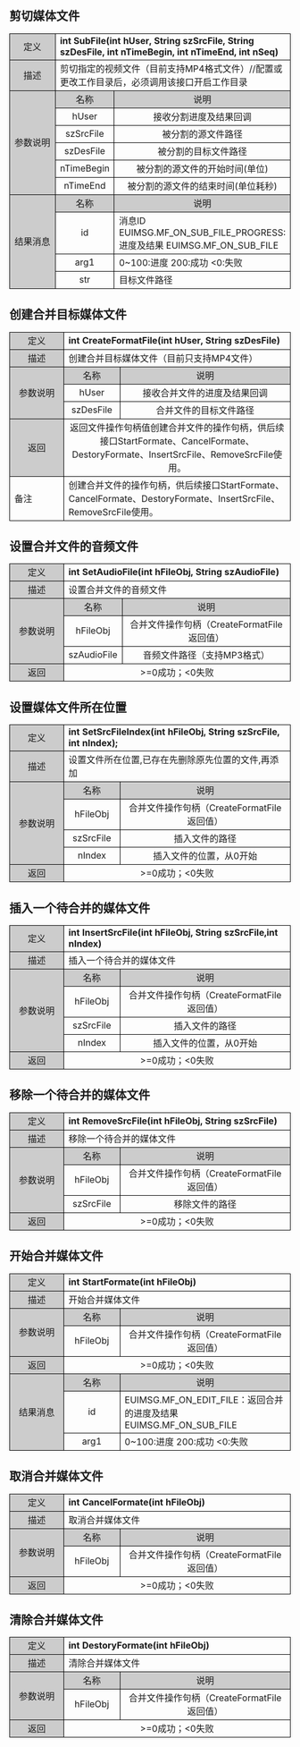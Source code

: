 ## 剪切媒体文件

<style>
	table{
		border-collapse:collapse;
		width:100%;
	}
	table tr td{
		border:1px solid #000;
	}
</style>
<table >
<tr><td style="background-color:#ccc;text-align:center;width:80px;">定义</td><td colspan="2"><b>int SubFile(int hUser, String szSrcFile, String szDesFile, int nTimeBegin, int nTimeEnd, int nSeq)
</b></td><tr>
<tr><td style="background-color:#ccc;text-align:center">描述</td><td colspan="2">剪切指定的视频文件（目前支持MP4格式文件）//配置或更改工作目录后，必须调用该接口开启工作目录
</td></tr>
<tr><td rowspan="6" style="background-color:#ccc;text-align:center;">参数说明</td><td style="background-color:#ccc;text-align:center;width:20%;">名称</td><td style="background-color:#ccc;text-align:center">说明
</td></tr>
<tr style="text-align:center"><td>hUser</td><td>接收分割进度及结果回调</td></tr>
<tr style="text-align:center"><td>szSrcFile</td><td>被分割的源文件路径</td></tr>
<tr style="text-align:center"><td>szDesFile</td><td>被分割的目标文件路径</td></tr>
<tr style="text-align:center"><td>nTimeBegin</td><td>被分割的源文件的开始时间(单位)</td></tr>
<tr style="text-align:center"><td>nTimeEnd</td><td>被分割的源文件的结束时间(单位耗秒)</td></tr>
<tr><td rowspan="4" style="background-color:#ccc;text-align:center">结果消息
</td><td style="background-color:#ccc;text-align:center;width:20%;">名称</td><td style="background-color:#ccc;text-align:center;">说明
</td></tr>
<tr><td style="text-align:center">id
</td><td>消息ID EUIMSG.MF_ON_SUB_FILE_PROGRESS:进度及结果 
EUIMSG.MF_ON_SUB_FILE  
</td></tr>
<tr><td style="text-align:center">arg1
</td><td>0~100:进度 200:成功 <0:失败
</td></tr>
<tr><td style="text-align:center">str
</td><td>目标文件路径
</td></tr>
</table>

## 创建合并目标媒体文件

</style>
<table >
<tr><td style="background-color:#ccc;text-align:center;width:80px;">定义</td><td colspan="2"><b>int CreateFormatFile(int hUser, String szDesFile)
</b></td><tr>
<tr><td style="background-color:#ccc;text-align:center">描述</td><td colspan="2">创建合并目标媒体文件（目前只支持MP4文件）
</td></tr>
<tr><td rowspan="3" style="background-color:#ccc;text-align:center;">参数说明</td><td style="background-color:#ccc;text-align:center;width:20%;">名称</td><td style="background-color:#ccc;text-align:center">说明
</td></tr>
<tr style="text-align:center"><td>hUser</td><td>接收合并文件的进度及结果回调 </td></tr>
<tr style="text-align:center"><td>szDesFile</td><td>合并文件的目标文件路径 </td></tr>
<tr><td style="background-color:#ccc;text-align:center">返回</td><td colspan="2" style="text-align:center";>返回文件操作句柄值创建合并文件的操作句柄，供后续接口StartFormate、CancelFormate、DestoryFormate、InsertSrcFile、RemoveSrcFile使用。
<tr><td>备注</td><td colspan="2">创建合并文件的操作句柄，供后续接口StartFormate、CancelFormate、DestoryFormate、InsertSrcFile、RemoveSrcFile使用。</td></tr>
</table>

## 设置合并文件的音频文件

</style>
<table >
<tr><td style="background-color:#ccc;text-align:center;width:80px;">定义</td><td colspan="2"><b>int SetAudioFile(int hFileObj, String szAudioFile)
</b></td><tr>
<tr><td style="background-color:#ccc;text-align:center">描述</td><td colspan="2">设置合并文件的音频文件
</td></tr>
<tr><td rowspan="3" style="background-color:#ccc;text-align:center;">参数说明</td><td style="background-color:#ccc;text-align:center;width:20%;">名称</td><td style="background-color:#ccc;text-align:center">说明
</td></tr>
<tr style="text-align:center"><td>hFileObj</td><td>合并文件操作句柄（CreateFormatFile返回值）</td></tr>
<tr style="text-align:center"><td>szAudioFile</td><td>音频文件路径（支持MP3格式） </td></tr>
<tr><td style="background-color:#ccc;text-align:center">返回</td><td colspan="2" style="text-align:center";>>=0成功；<0失败</td></tr>
</table>

## 设置媒体文件所在位置

</style>
<table >
<tr><td style="background-color:#ccc;text-align:center;width:80px;">定义</td><td colspan="2"><b>int SetSrcFileIndex(int hFileObj, String szSrcFile, int nIndex);
</b></td><tr>
<tr><td style="background-color:#ccc;text-align:center">描述</td><td colspan="2">设置文件所在位置,已存在先删除原先位置的文件,再添加
</td></tr>
<tr><td rowspan="4" style="background-color:#ccc;text-align:center;">参数说明</td><td style="background-color:#ccc;text-align:center;width:20%;">名称</td><td style="background-color:#ccc;text-align:center">说明
</td></tr>
<tr style="text-align:center"><td>hFileObj</td><td>合并文件操作句柄（CreateFormatFile返回值）</td></tr>
<tr style="text-align:center"><td>szSrcFile</td><td>插入文件的路径</td></tr>
<tr style="text-align:center"><td>nIndex</td><td>插入文件的位置，从0开始</td></tr>
<tr><td style="background-color:#ccc;text-align:center">返回</td><td colspan="2" style="text-align:center";>>=0成功；<0失败</td></tr>
</table>

## 插入一个待合并的媒体文件

</style>
<table >
<tr><td style="background-color:#ccc;text-align:center;width:80px;">定义</td><td colspan="2"><b>int InsertSrcFile(int hFileObj, String szSrcFile,int nIndex)
</b></td><tr>
<tr><td style="background-color:#ccc;text-align:center">描述</td><td colspan="2">插入一个待合并的媒体文件
</td></tr>
<tr><td rowspan="4" style="background-color:#ccc;text-align:center;">参数说明</td><td style="background-color:#ccc;text-align:center;width:20%;">名称</td><td style="background-color:#ccc;text-align:center">说明
</td></tr>
<tr style="text-align:center"><td>hFileObj</td><td>合并文件操作句柄（CreateFormatFile返回值）</td></tr>
<tr style="text-align:center"><td>szSrcFile</td><td>插入文件的路径</td></tr>
<tr style="text-align:center"><td>nIndex</td><td>插入文件的位置，从0开始</td></tr>
<tr><td style="background-color:#ccc;text-align:center">返回</td><td colspan="2" style="text-align:center";>>=0成功；<0失败</td></tr>
</table>

## 移除一个待合并的媒体文件

</style>
<table >
<tr><td style="background-color:#ccc;text-align:center;width:80px;">定义</td><td colspan="2"><b>int RemoveSrcFile(int hFileObj, String szSrcFile)
</b></td><tr>
<tr><td style="background-color:#ccc;text-align:center">描述</td><td colspan="2">移除一个待合并的媒体文件
</td></tr>
<tr><td rowspan="3" style="background-color:#ccc;text-align:center;">参数说明</td><td style="background-color:#ccc;text-align:center;width:20%;">名称</td><td style="background-color:#ccc;text-align:center">说明
</td></tr>
<tr style="text-align:center"><td>hFileObj</td><td>合并文件操作句柄（CreateFormatFile返回值）</td></tr>
<tr style="text-align:center"><td>szSrcFile</td><td>移除文件的路径</td></tr>
<tr><td style="background-color:#ccc;text-align:center">返回</td><td colspan="2" style="text-align:center";>>=0成功；<0失败</td></tr>
</table>

## 开始合并媒体文件

</style>
<table >
<tr><td style="background-color:#ccc;text-align:center;width:80px;">定义</td><td colspan="2"><b>int StartFormate(int hFileObj)
</b></td><tr>
<tr><td style="background-color:#ccc;text-align:center">描述</td><td colspan="2">开始合并媒体文件
</td></tr>
<tr><td rowspan="2" style="background-color:#ccc;text-align:center;">参数说明</td><td style="background-color:#ccc;text-align:center;width:20%;">名称</td><td style="background-color:#ccc;text-align:center">说明
</td></tr>
<tr style="text-align:center"><td>hFileObj</td><td>合并文件操作句柄（CreateFormatFile返回值）</td></tr>
<tr><td style="background-color:#ccc;text-align:center">返回</td><td colspan="2" style="text-align:center";>>=0成功；<0失败</td></tr>
<tr><td rowspan="3" style="background-color:#ccc;text-align:center">结果消息
</td><td style="background-color:#ccc;text-align:center;width:20%;">名称</td><td style="background-color:#ccc;text-align:center;">说明
</td></tr>
<tr><td style="text-align:center">id
</td><td>EUIMSG.MF_ON_EDIT_FILE：返回合并的进度及结果
EUIMSG.MF_ON_SUB_FILE  
</td></tr>
<tr><td style="text-align:center">arg1
</td><td>0~100:进度 200:成功 <0:失败
</td></tr>
</table>

## 取消合并媒体文件

</style>
<table >
<tr><td style="background-color:#ccc;text-align:center;width:80px;">定义</td><td colspan="2"><b>int CancelFormate(int hFileObj)
</b></td><tr>
<tr><td style="background-color:#ccc;text-align:center">描述</td><td colspan="2">取消合并媒体文件
</td></tr>
<tr><td rowspan="2" style="background-color:#ccc;text-align:center;">参数说明</td><td style="background-color:#ccc;text-align:center;width:20%;">名称</td><td style="background-color:#ccc;text-align:center">说明
</td></tr>
<tr style="text-align:center"><td>hFileObj</td><td>合并文件操作句柄（CreateFormatFile返回值）</td></tr>
<tr><td style="background-color:#ccc;text-align:center">返回</td><td colspan="2" style="text-align:center";>>=0成功；<0失败</td></tr>
</table>

## 清除合并媒体文件

</style>
<table >
<tr><td style="background-color:#ccc;text-align:center;width:80px;">定义</td><td colspan="2"><b>int DestoryFormate(int hFileObj)
</b></td><tr>
<tr><td style="background-color:#ccc;text-align:center">描述</td><td colspan="2">清除合并媒体文件
</td></tr>
<tr><td rowspan="2" style="background-color:#ccc;text-align:center;">参数说明</td><td style="background-color:#ccc;text-align:center;width:20%;">名称</td><td style="background-color:#ccc;text-align:center">说明
</td></tr>
<tr style="text-align:center"><td>hFileObj</td><td>合并文件操作句柄（CreateFormatFile返回值）</td></tr>
<tr><td style="background-color:#ccc;text-align:center">返回</td><td colspan="2" style="text-align:center";>>=0成功；<0失败</td></tr>
</table>
